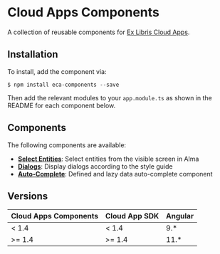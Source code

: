 # Cloud Apps Components
A collection of reusable components for [Ex Libris Cloud Apps](https://developers.exlibrisgroup.com/cloudapps/).

## Installation
To install, add the component via:
```
$ npm install eca-components --save
```

Then add the relevant modules to your `app.module.ts` as shown in the README for each component below.

## Components
The following components are available:

* **[Select Entities](./docs/select-entities.md)**: Select entities from the visible screen in Alma
* **[Dialogs](./docs/dialogs.md)**: Display dialogs according to the style guide
* **[Auto-Complete](./docs/auto-complete.md)**: Defined and lazy data auto-complete component

## Versions
| Cloud Apps Components | Cloud App SDK | Angular |
| ------------- | ------------- | --- |
| < 1.4  | < 1.4  | 9.* |
| >= 1.4 | >= 1.4  | 11.* |

